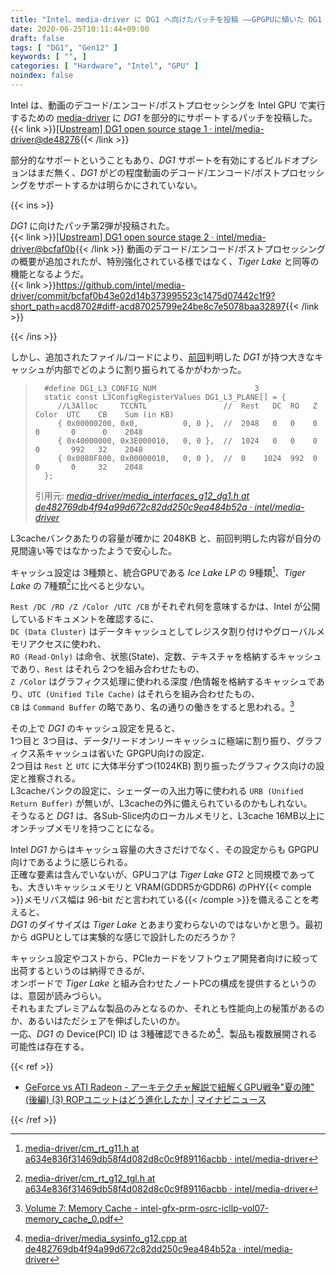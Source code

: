 ```yaml
---
title: "Intel、media-driver に DG1 へ向けたパッチを投稿 ――GPGPUに傾いた DG1 のキャッシュ設定"
date: 2020-06-25T10:11:44+09:00
draft: false
tags: [ "DG1", "Gen12" ]
keywords: [ "", ]
categories: [ "Hardware", "Intel", "GPU" ]
noindex: false
---
```


Intel は、動画のデコード/エンコード/ポストプロセッシングを Intel GPU で実行するための [media-driver](https://github.com/intel/media-driver) に *DG1* を部分的にサポートするパッチを投稿した。  
{{< link >}}[[Upstream] DG1 open source stage 1 · intel/media-driver@de48276](https://github.com/intel/media-driver/commit/de482769db4f94a99d672c82dd250c9ea484b52a){{< /link >}}

部分的なサポートということもあり、*DG1* サポートを有効にするビルドオプションはまだ無く、*DG1* がどの程度動画のデコード/エンコード/ポストプロセッシングをサポートするかは明らかにされていない。  

{{< ins >}}

*DG1* に向けたパッチ第2弾が投稿された。  
{{< link >}}[[Upstream] DG1 open source stage 2 · intel/media-driver@bcfaf0b](https://github.com/intel/media-driver/commit/bcfaf0b43e02d14b373995523c1475d07442c1f9?short_path=acd8702){{< /link >}}
動画のデコード/エンコード/ポストプロセッシングの概要が追加されたが、特別強化されている様ではなく、*Tiger Lake* と同等の機能となるようだ。  
{{< link >}}<https://github.com/intel/media-driver/commit/bcfaf0b43e02d14b373995523c1475d07442c1f9?short_path=acd8702#diff-acd87025799e24be8c7e5078baa32897>{{< /link >}}

{{< /ins >}}

しかし、追加されたファイル/コードにより、[前回](/posts/2020/06/20/intel-dg1-support-opencl-levelzero/)判明した *DG1* が持つ大きなキャッシュが内部でどのように割り振られてるかがわかった。  

 >       #define DG1_L3_CONFIG_NUM                      3
 >       static const L3ConfigRegisterValues DG1_L3_PLANE[] = {
 >          //L3Alloc     TCCNTL                 //  Rest   DC  RO   Z    Color  UTC    CB    Sum (in KB)
 >          { 0x00000200, 0x0,          0, 0 },  //  2048   0   0    0    0       0      0    2048
 >          { 0x40000000, 0x3E000010,   0, 0 },  //  1024   0   0    0    0       992   32    2048
 >          { 0x0080F800, 0x00000010,   0, 0 },  //  0    1024  992  0    0       0     32    2048
 >       };
 >
 > 引用元: <cite>[media-driver/media_interfaces_g12_dg1.h at de482769db4f94a99d672c82dd250c9ea484b52a · intel/media-driver](https://github.com/intel/media-driver/blob/de482769db4f94a99d672c82dd250c9ea484b52a/media_driver/agnostic/gen12_dg1/media_interfaces/media_interfaces_g12_dg1.h)</cite>

L3cacheバンクあたりの容量が確かに 2048KB と、前回判明した内容が自分の見間違い等ではなかったようで安心した。  

キャッシュ設定は 3種類と、統合GPUである *Ice Lake LP* の 9種類[^1]、*Tiger Lake* の 7種類[^2]に比べると少ない。  

[^1]: [media-driver/cm_rt_g11.h at a634e836f31469db58f4d082d8c0c9f89116acbb · intel/media-driver](https://github.com/intel/media-driver/blob/a634e836f31469db58f4d082d8c0c9f89116acbb/cmrtlib/agnostic/share/cm_rt_g11.h)
[^2]: [media-driver/cm_rt_g12_tgl.h at a634e836f31469db58f4d082d8c0c9f89116acbb · intel/media-driver](https://github.com/intel/media-driver/blob/a634e836f31469db58f4d082d8c0c9f89116acbb/cmrtlib/agnostic/share/cm_rt_g12_tgl.h)

`Rest /DC /RO /Z /Color /UTC /CB` がそれぞれ何を意味するかは、Intel が公開しているドキュメントを確認するに、  
`DC (Data Cluster)` はデータキャッシュとしてレジスタ割り付けやグローバルメモリアクセスに使われ、  
`RO (Read-Only)` は命令、状態(State)、定数、テキスチャを格納するキャッシュであり、`Rest` はそれら 2つを組み合わせたもの、  
`Z /Color` はグラフィクス処理に使われる深度 /色情報を格納するキャッシュであり、`UTC (Unified Tile Cache)` はそれらを組み合わせたもの、  
`CB` は `Command Buffer` の略であり、名の通りの働きをすると思われる。[^3]  
<!--  未確認、NVIDIA GPU の L1cacheみたく、`Rest` と `UTC` は組み合わせたキャッシュそれぞれの容量が可変であったりするのだろうか。   -->

[^3]: [Volume 7: Memory Cache - intel-gfx-prm-osrc-icllp-vol07-memory_cache_0.pdf](https://01.org/sites/default/files/documentation/intel-gfx-prm-osrc-icllp-vol07-memory_cache_0.pdf)

その上で *DG1* のキャッシュ設定を見ると、  
1つ目と 3つ目は、データ/リードオンリーキャッシュに極端に割り振り、グラフィクス系キャッシュは省いた GPGPU向けの設定、  
2つ目は `Rest` と `UTC` に大体半分ずつ(1024KB) 割り振ったグラフィクス向けの設定と推察される。  
L3cacheバンクの設定に、シェーダーの入出力等に使われる `URB (Unified Return Buffer)` が無いが、L3cacheの外に備えられているのかもしれない。  
そうなると *DG1* は、各Sub-Slice内のローカルメモリと、L3cache 16MB以上にオンチップメモリを持つことになる。  

Intel *DG1* からはキャッシュ容量の大きさだけでなく、その設定からも GPGPU向けであるように感じられる。  
正確な要素は含んでいないが、GPUコアは *Tiger Lake GT2* と同規模であっても、大きいキャッシュメモリと VRAM(GDDR5かGDDR6) のPHY{{< comple >}}メモリバス幅は 96-bit だと言われている{{< /comple >}}を備えることを考えると、  
*DG1* のダイサイズは *Tiger Lake* とあまり変わらないのではないかと思う。最初から dGPUとしては実験的な感じで設計したのだろうか？  

キャッシュ設定やコストから、PCIeカードをソフトウェア開発者向けに絞って出荷するというのは納得できるが、  
オンボードで *Tiger Lake* と組み合わせたノートPCの構成を提供するというのは、意図が読みづらい。  
それもまたプレミアムな製品のみとなるのか、それとも性能向上の秘策があるのか、あるいはただシェアを伸ばしたいのか。  
一応、*DG1* の Device(PCI) ID は 3種確認できるため[^4]、製品も複数展開される可能性は存在する。  

[^4]: [media-driver/media_sysinfo_g12.cpp at de482769db4f94a99d672c82dd250c9ea484b52a · intel/media-driver](https://github.com/intel/media-driver/blob/de482769db4f94a99d672c82dd250c9ea484b52a/media_driver/linux/gen12/ddi/media_sysinfo_g12.cpp#L251)

{{< ref >}}

 * [GeForce vs ATI Radeon - アーキテクチャ解説で紐解くGPU戦争"夏の陣" (後編) (3) ROPユニットはどう進化したか | マイナビニュース](https://news.mynavi.jp/article/20080728-s_gpu02/3)

{{< /ref >}}
